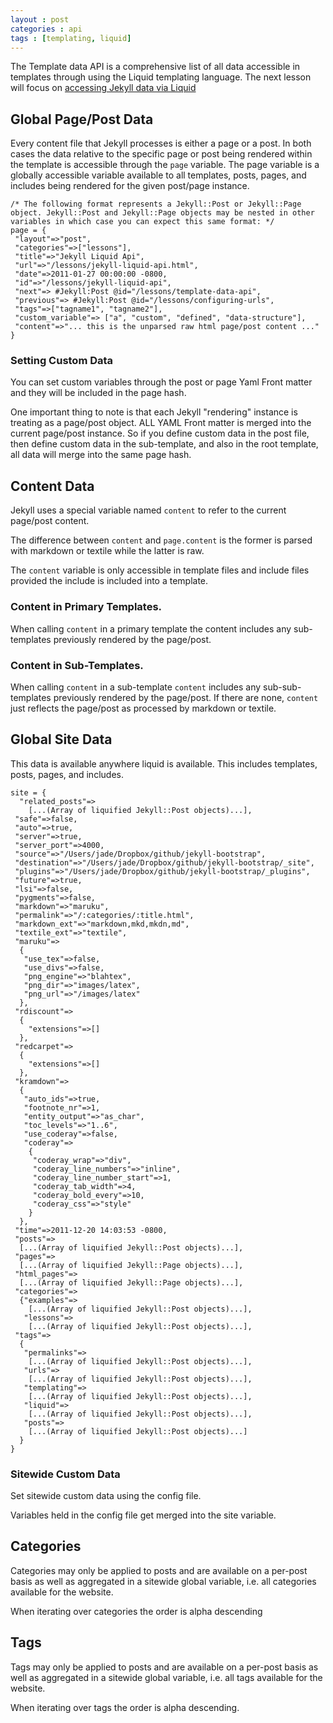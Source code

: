 ```yaml
---
layout : post
categories : api
tags : [templating, liquid]
---
```


The Template data API is a comprehensive list of all data accessible in templates through using the Liquid templating language.
The next lesson will focus on [accessing Jekyll data via Liquid]({{page.previous.url}})

## Global Page/Post Data

Every content file that Jekyll processes is either a page or a post.
In both cases the data relative to the specific page or post being rendered
within the template is accessible through the `page` variable.
The page variable is a globally accessible variable available to all templates, posts, pages, and includes being rendered
for the given post/page instance.

    
    /* The following format represents a Jekyll::Post or Jekyll::Page object. Jekyll::Post and Jekyll::Page objects may be nested in other variables in which case you can expect this same format: */
    page = {
     "layout"=>"post",
     "categories"=>["lessons"],
     "title"=>"Jekyll Liquid Api",
     "url"=>"/lessons/jekyll-liquid-api.html",
     "date"=>2011-01-27 00:00:00 -0800,
     "id"=>"/lessons/jekyll-liquid-api",
     "next"=> #Jekyll:Post @id="/lessons/template-data-api",
     "previous"=> #Jekyll:Post @id="/lessons/configuring-urls",
     "tags"=>["tagname1", "tagname2"],
     "custom_variable"=> ["a", "custom", "defined", "data-structure"],
     "content"=>"... this is the unparsed raw html page/post content ..."
    }


### Setting Custom Data

You can set custom variables through the post or page Yaml Front matter and they will be included
in the page hash.

One important thing to note is that each Jekyll "rendering" instance is treating as a page/post object.
ALL YAML Front matter is merged into the current page/post instance.
So if you define custom data in the post file, then define custom data in the sub-template,
and also in the root template, all data will merge into the same page hash.


## Content Data

Jekyll uses a special variable named `content` to refer to the current page/post content.

The difference between  `content` and `page.content` is the former is parsed with markdown or textile while the latter is raw.

The `content` variable is only accessible in template files and include files provided the include is included into a template.

### Content in Primary Templates.

When calling `content` in a primary template the content includes any sub-templates
previously rendered by the page/post.

### Content in Sub-Templates.

When calling `content` in a sub-template `content` includes any sub-sub-templates
previously rendered by the page/post. If there are none, `content` just reflects
the page/post as processed by markdown or textile.

 
## Global Site Data

This data is available anywhere liquid is available. This includes templates, posts, pages, and includes.


    site = {
      "related_posts"=>
        [...(Array of liquified Jekyll::Post objects)...],
     "safe"=>false,
     "auto"=>true,
     "server"=>true,
     "server_port"=>4000,
     "source"=>"/Users/jade/Dropbox/github/jekyll-bootstrap",
     "destination"=>"/Users/jade/Dropbox/github/jekyll-bootstrap/_site",
     "plugins"=>"/Users/jade/Dropbox/github/jekyll-bootstrap/_plugins",
     "future"=>true,
     "lsi"=>false,
     "pygments"=>false,
     "markdown"=>"maruku",
     "permalink"=>"/:categories/:title.html",
     "markdown_ext"=>"markdown,mkd,mkdn,md",
     "textile_ext"=>"textile",
     "maruku"=>
      {
       "use_tex"=>false,
       "use_divs"=>false,
       "png_engine"=>"blahtex",
       "png_dir"=>"images/latex",
       "png_url"=>"/images/latex"
      },
     "rdiscount"=>
      {
        "extensions"=>[]
      },
     "redcarpet"=>
      {
        "extensions"=>[]
      },
     "kramdown"=>
      {
       "auto_ids"=>true,
       "footnote_nr"=>1,
       "entity_output"=>"as_char",
       "toc_levels"=>"1..6",
       "use_coderay"=>false,
       "coderay"=>
        {
         "coderay_wrap"=>"div",
         "coderay_line_numbers"=>"inline",
         "coderay_line_number_start"=>1,
         "coderay_tab_width"=>4,
         "coderay_bold_every"=>10,
         "coderay_css"=>"style"
        }
      },
     "time"=>2011-12-20 14:03:53 -0800,
     "posts"=>
      [...(Array of liquified Jekyll::Post objects)...],
     "pages"=>
      [...(Array of liquified Jekyll::Page objects)...],
     "html_pages"=>
      [...(Array of liquified Jekyll::Page objects)...],
     "categories"=>
      {"examples"=>
        [...(Array of liquified Jekyll::Post objects)...],
       "lessons"=>
        [...(Array of liquified Jekyll::Post objects)...],
     "tags"=>
      {
       "permalinks"=>
        [...(Array of liquified Jekyll::Post objects)...],
       "urls"=>
        [...(Array of liquified Jekyll::Post objects)...],
       "templating"=>
        [...(Array of liquified Jekyll::Post objects)...],
       "liquid"=>
        [...(Array of liquified Jekyll::Post objects)...],
       "posts"=>
        [...(Array of liquified Jekyll::Post objects)...]
      }
    }



### Sitewide Custom Data

Set sitewide custom data using the config file.

Variables held in the config file get merged into the site variable.





## Categories

Categories may only be applied to posts and are available on a per-post basis as well as aggregated
in a sitewide global variable, i.e. all categories available for the website.

When iterating over categories the order is alpha descending

## Tags

Tags may only be applied to posts and are available on a per-post basis as well as aggregated
in a sitewide global variable, i.e. all tags available for the website.

When iterating over tags the order is alpha descending.
